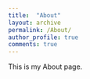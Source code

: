 ```yaml
---
title:  "About"
layout: archive
permalink: /About/
author_profile: true
comments: true
---
```


This is my About page.
